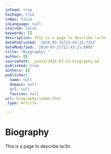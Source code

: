 ```yaml
---
inFeed: true
hasPage: true
inNav: false
inLanguage: null
starred: false
keywords: []
description: This is a page to describe lar3n
datePublished: '2016-03-21T22:43:31.732Z'
dateModified: '2016-03-21T22:43:21.089Z'
title: "Biography\_"
author: []
sourcePath: _posts/2016-03-21-biography.md
published: true
authors: []
publisher:
  name: null
  domain: null
  url: null
  favicon: null
url: biography/index.html
_type: Article

---
```

# Biography 

This is a page to describe lar3n